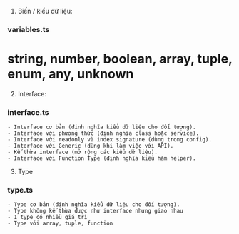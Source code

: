 1. Biến / kiểu dữ liệu: 
### variables.ts ###
# string, number, boolean, array, tuple, enum, any, unknown

2. Interface: 
### interface.ts ###
    - Interface cơ bản (định nghĩa kiểu dữ liệu cho đối tượng).
    - Interface với phương thức (định nghĩa class hoặc service).
    - Interface với readonly và index signature (dùng trong config).
    - Interface với Generic (dùng khi làm việc với API).
    - Kế thừa interface (mở rộng các kiểu dữ liệu).
    - Interface với Function Type (định nghĩa kiểu hàm helper).

3. Type
### type.ts ###
    - Type cơ bản (định nghĩa kiểu dữ liệu cho đối tượng).
    - Type không kế thừa được như interface nhưng giao nhau
    - 1 type có nhiều giá trị
    - Type với array, tuple, function